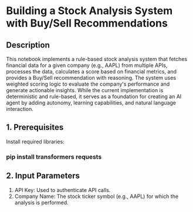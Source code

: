 # Building a Stock Analysis System with Buy/Sell Recommendations

## Description
This notebook implements a rule-based stock analysis system that fetches financial data for a given company (e.g., AAPL) from multiple APIs, processes the data, calculates a score based on financial metrics, and provides a Buy/Sell recommendation with reasoning. The system uses weighted scoring logic to evaluate the company's performance and generate actionable insights.
While the current implementation is deterministic and rule-based, it serves as a foundation for creating an AI agent by adding autonomy, learning capabilities, and natural language interaction.

## 1. Prerequisites
Install required libraries:
### pip install transformers requests

## 2. Input Parameters
1. API Key: Used to authenticate API calls.
2. Company Name: The stock ticker symbol (e.g., AAPL) for which the analysis is performed.
